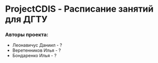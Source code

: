 # ProjectCDIS - Расписание занятий для ДГТУ

### Авторы проекта:

- Леонавичус Даниил - ?
- Веретенников Илья - ?
- Бондаренко Илья - ?

 

